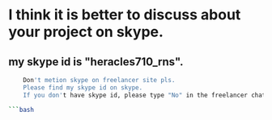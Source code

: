 # I think it is better to discuss about your project on skype.
## my skype id is "heracles710_rns".
```bash
    Don't metion skype on freelancer site pls.
    Please find my skype id on skype.
    If you don't have skype id, please type "No" in the freelancer chatting.

```bash

